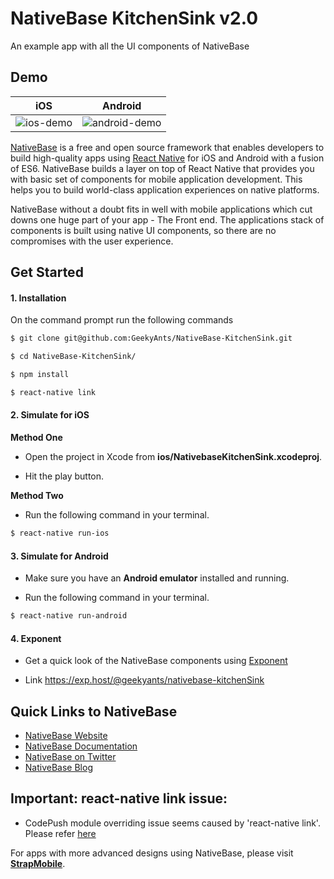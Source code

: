 # NativeBase KitchenSink v2.0
An example app with all the UI components of NativeBase

## Demo

iOS | Android
 :--:| :-----:
 ![ios-demo](./screenshots/iOS.gif) | ![android-demo](./screenshots/Android.gif)


[NativeBase](http://nativebase.io/) is a free and open source framework that enables developers to build high-quality apps using [React Native](https://facebook.github.io/react-native/) for iOS and Android with a fusion of ES6. NativeBase builds a layer on top of React Native that provides you with basic set of components for mobile application development. This helps you to build world-class application experiences on native platforms.

NativeBase without a doubt fits in well with mobile applications which cut downs one huge part of your app - The Front end.
The applications stack of components is built using native UI components, so there are no compromises with the user experience.


## Get Started


#### 1. Installation

On the command prompt run the following commands

```sh
$ git clone git@github.com:GeekyAnts/NativeBase-KitchenSink.git

$ cd NativeBase-KitchenSink/

$ npm install

$ react-native link
```

#### 2. Simulate for iOS

**Method One**

*	Open the project in Xcode from **ios/NativebaseKitchenSink.xcodeproj**.

*	Hit the play button.


**Method Two**

*	Run the following command in your terminal.

```sh
$ react-native run-ios
```

#### 3. Simulate for Android

*	Make sure you have an **Android emulator** installed and running.

*	Run the following command in your terminal.

```sh
$ react-native run-android
```
#### 4. Exponent

* Get a quick look of the NativeBase components using <a href="https://getexponent.com/">Exponent</a>

*  Link https://exp.host/@geekyants/nativebase-kitchenSink

## Quick Links to NativeBase

*	[NativeBase Website](http://nativebase.io)
*	[NativeBase Documentation](http://nativebase.io/documentation)
*	[NativeBase on Twitter](https://twitter.com/NativeBaseIO)
*	[NativeBase Blog](https://medium.com/nativebase-io-blog)

## Important: react-native link issue:
*	CodePush module overriding issue seems caused by 'react-native link'. Please refer [here](https://github.com/shoutem/ui/issues/122)

For apps with more advanced designs using NativeBase, please visit **[StrapMobile](https://strapmobile.com/)**.
